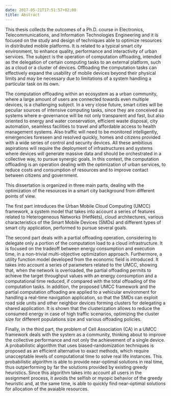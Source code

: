 ```yaml
---
date: 2017-05-21T17:51:57+02:00
title: Abstract
---
```


This thesis collects the outcomes of a Ph.D. course in Electronics, Telecommunications, and Information Technologies Engineering and it is focused on the study and design of techniques able to optimize resources in distributed mobile platforms. 
It is related to a typical smart city environment, to enhance quality, performance and interactivity of urban services.
The subject is the operation of computation offloading, intended as the delegation of certain computing tasks to an external platform, such as a cloud or a cluster of devices. Offloading the computation tasks can effectively expand the usability of mobile devices beyond their physical limits and may be necessary due to limitations of a system handling a particular task on its own.

The computation offloading within an ecosystem as a urban community, where a large amount of users are connected towards even multiple devices, is a challenging subject. In a very close future, smart cities will be peculiar sources of intensive computing tasks, since they are conceived as systems where e-governance will be not only transparent and fast, but also oriented to energy and water conservation, efficient waste disposal, city automation, seamless facilities to travel and affordable access to health management systems. Also traffic will need to be monitored intelligently, emergencies foreseen and resolved quickly, homes and citizens provided with a wide series of control and security devices. All these ambitious aspirations will require the deployment of infrastructures and systems where devices will generate massive data and should be orchestrated in a collective way, to pursue synergic goals. In this context, the computation offloading is an operation dealing with the optimization of urban services, to reduce costs and consumption of resources and to improve contact between citizens and government.

This dissertation is organized in three main parts, dealing with the optimization of the resources in a smart city background from different points of view.

The first part introduces the Urban Mobile Cloud Computing (UMCC) framework, a system model that takes into account a series of features related to Heterogeneous Networks (HetNets), cloud architectures, various characteristics of the Smart Mobile Devices (SMDs) and different types of smart city application, performed to pursue several goals.

The second part deals with a partial offoading operation, considering to delegate only a portion of the computation load to a cloud infrastructure. It is focused on the tradeoff between energy consumption and execution time, in a non-trivial multi-objective optimization approach. Furthermore, a utility function model developed from the economic field is introduced. It takes into account a series of parameters related to the UMCC, showing that, when the network is overloaded, the partial offoading permits to achieve the target throughput values with an energy consumption and a computational time reduced, if compared with the total offoading of the computation tasks. In addition, the proposed UMCC framework and the partial computation offoading are applied to a vehicular environment for handling a real-time navigation application, so that the SMDs can exploit road side units and other neighbor devices forming clusters for delegating a shared application. It is shown that the clusterization allows to reduce the consumed energy in case of high traffic scenarios, optimizing the cluster size for different populations size and various offoading policies.

Finally, in the third part, the problem of Cell Association (CA) in a UMCC framework deals with the system as a community, thinking about to improve the collective performance and not only the achievement of a single device. A probabilistic algorithm that uses biased-randomization techniques is proposed as an efficient alternative to exact methods, which require unacceptable levels of computational time to solve real life instances. This probabilistic algorithm is able to provide near-optimal solutions in real time, thus outperforming by far the solutions provided by existing greedy heuristics. Since this algorithm takes into account all users in the assignment process, it avoids the selfish or myopic behavior of the greedy heuristic and, at the same time, is able to quickly find near-optimal solutions for allocation of the avaiable resources.